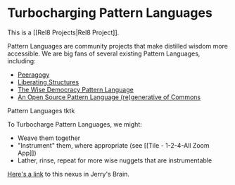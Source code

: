 # Turbocharging Pattern Languages

This is a [[Rel8 Projects|Rel8 Project]].

Pattern Languages are community projects that make distilled wisdom more accessible. We are big fans of several existing Pattern Languages, including: 
- [Peeragogy](https://peeragogy.org/)
- [Liberating Structures](https://www.liberatingstructures.com/)
- [The Wise Democracy Pattern Language](https://www.wd-pl.com/) 
- [An Open Source Pattern Language (re)generative of Commons](https://debategraph.org/Details.aspx?nid=329727)

Pattern Languages tktk 

To Turbocharge Pattern Languages, we might:

- Weave them together
- "Instrument" them, where appropriate (see [[Tile - 1-2-4-All Zoom App]])
- Lather, rinse, repeat for more wise nuggets that are instrumentable 

[Here's a link](https://bra.in/5j9NoR) to this nexus in Jerry's Brain.